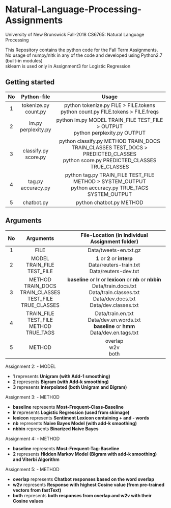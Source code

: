 # Natural-Language-Processing-Assignments
University of New Brunswick Fall-2018 CS6765: Natural Language Processing

This Repository contains the python code for the Fall Term Assignments.  
No usage of numpy/nltk in any of the code and developed using Python2.7 (built-in modules)  
sklearn is used only in Assignment3 for Logistic Regression

## Getting started

| No  | Python-file  | Usage
|:-:|:-:|:-:|
| 1  | tokenize.py<br> count.py  | python tokenize.py FILE > FILE.tokens<br> python count.py FILE.tokens > FILE.freqs      
| 2 |  lm.py<br>perplexity.py |  python lm.py MODEL TRAIN_FILE TEST_FILE > OUTPUT<br>python perplexity.py OUTPUT
| 3 | classify.py<br>score.py  | python classify.py METHOD TRAIN_DOCS TRAIN_CLASSES TEST_DOCS > PREDICTED_CLASSES<br> python score.py PREDICTED_CLASSES TRUE_CLASSES
| 4 | tag.py<br>accuracy.py  | python tag.py TRAIN_FILE TEST_FILE METHOD > SYSTEM_OUTPUT<br>python accuracy.py TRUE_TAGS SYSTEM_OUTPUT
| 5 | chatbot.py |  python chatbot.py METHOD  

## Arguments

| No  | Arguments  | File-Location (in Individual Assignment folder)
|:-:|:-:|:-:|
| 1  | FILE | Data/tweets-en.txt.gz      
| 2 |  MODEL<br>TRAIN_FILE<br>TEST_FILE |  <b>1</b> or <b>2</b> or <b>interp</b><br>Data/reuters-train.txt<br>Data/reuters-dev.txt
| 3 | METHOD<br>TRAIN_DOCS<br>TRAIN_CLASSES<br>TEST_FILE<br>TRUE_CLASSES  | <b>baseline</b> or <b>lr</b> or <b>lexicon</b> or <b>nb</b> or <b>nbbin</b><br>Data/train.docs.txt<br>Data/train.classes.txt<br>Data/dev.docs.txt<br>Data/dev.classes.txt
| 4 | TRAIN_FILE<br>TEST_FILE<br>METHOD<br>TRUE_TAGS  |Data/train.en.txt<br>Data/dev.en.words.txt<br><b>baseline</b> or <b>hmm</b><br>Data/dev.en.tags.txt
| 5 | METHOD |  overlap<br>w2v<br>both

Assignment 2: - 
MODEL  
* <b>1</b> represents <b>Unigram (with Add-1 smoothing)</b>
* <b>2</b> represents <b>Bigram (with Add-k smoothing)</b>
* <b>3</b> represents <b>Interpolated (both Unigram and Bigram)</b>

Assignment 3: - 
METHOD  
* <b>baseline</b> represents <b>Most-Frequent-Class-Baseline</b>
* <b>lr</b> represents <b>Logistic Regression (used from skimage)</b>
* <b>lexicon</b> represents <b>Sentiment Lexicon containing + and - words</b>
* <b>nb</b> represents <b>Naive Bayes Model (with add-k smoothing)</b>
* <b>nbbin</b> represents <b>Binarized Naive Bayes</b>

Assignment 4: - 
METHOD 
* <b>baseline</b> represents <b>Most-Frequent-Tag-Baseline</b>
* <b>2</b> represents <b>Hidden Markov Model (Bigram with add-k smoothing) and Viterbi Algorithm</b>

Assignment 5: - 
METHOD  
* <b>overlap</b> represents <b>Chatbot responses based on the word overlap</b>
* <b>w2v</b> represents <b>Response with highest Cosine value (from pre-trained vectors from fastText)</b>
* <b>both</b> represents <b>both responses from overlap and w2v with their Cosine values</b>
